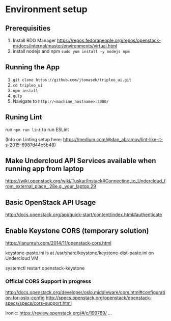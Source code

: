 # Environment setup

## Prerequisities

1. Install RDO Manager https://repos.fedorapeople.org/repos/openstack-m/docs/internal/master/environments/virtual.html
2. install nodejs and npm ```sudo yum install -y nodejs npm```


## Running the App

1. ```git clone https://github.com/jtomasek/tripleo_ui.git```
2. ```cd tripleo_ui```
3. ```npm install```
4. ```gulp```
5. Navigate to ```http://<machine_hostname>:3000/```

## Runing Lint

run ```npm run lint``` to run ESLint

(Info on Linting setup here: https://medium.com/@dan_abramov/lint-like-it-s-2015-6987d44c5b48)


## Make Undercloud API Services available when running app from laptop

https://wiki.openstack.org/wiki/Tuskar/Instack#Connecting_to_Undercloud_from_external_place_.28e.g._your_laptop.29

## Basic OpenStack API Usage

http://docs.openstack.org/api/quick-start/content/index.html#authenticate


## Enable Keystone CORS (temporary solution)

https://ianunruh.com/2014/11/openstack-cors.html

keystone-paste.ini is at /usr/share/keystone/keystone-dist-paste.ini
on Undercloud VM

systemctl restart openstack-keystone


### Official CORS Support in progress

http://docs.openstack.org/developer/oslo.middleware/cors.html#configuration-for-oslo-config
http://specs.openstack.org/openstack/openstack-specs/specs/cors-support.html

Ironic: https://review.openstack.org/#/c/199769/
...




